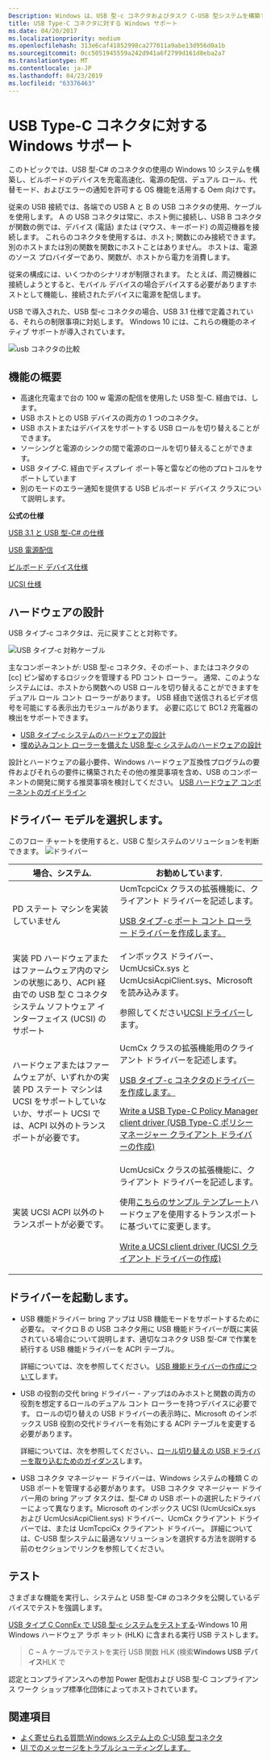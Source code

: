```yaml
---
Description: Windows は、USB 型-c コネクタおよびタスク C-USB 型システムを構築する Oem のサポートします。
title: USB Type-C コネクタに対する Windows サポート
ms.date: 04/20/2017
ms.localizationpriority: medium
ms.openlocfilehash: 313e6caf41852998ca277011a9abe13d956d0a1b
ms.sourcegitcommit: 0cc5051945559a242d941a6f2799d161d8eba2a7
ms.translationtype: MT
ms.contentlocale: ja-JP
ms.lasthandoff: 04/23/2019
ms.locfileid: "63376463"
---
```

# <a name="windows-support-for-usb-type-c-connectors"></a>USB Type-C コネクタに対する Windows サポート

このトピックでは、USB 型-C# のコネクタの使用の Windows 10 システムを構築し、ビルボードのデバイスを充電高速化、電源の配信、デュアル ロール、代替モード、およびエラーの通知を許可する OS 機能を活用する Oem 向けです。

従来の USB 接続では、各端での USB A と B の USB コネクタの使用、ケーブルを使用します。 A の USB コネクタは常に、ホスト側に接続し、USB B コネクタが関数の側では、デバイス (電話) または (マウス、キーボード) の周辺機器を接続します。 これらのコネクタを使用するは、ホスト; 関数にのみ接続できます。別のホストまたは別の関数を関数にホストことはありません。 ホストは、電源のソース プロバイダーであり、関数が、ホストから電力を消費します。

従来の構成には、いくつかのシナリオが制限されます。 たとえば、周辺機器に接続しようとすると、モバイル デバイスの場合デバイスする必要がありますホストとして機能し、接続されたデバイスに電源を配信します。

USB で導入された、USB 型-c コネクタの場合、USB 3.1 仕様で定義されている、それらの制限事項に対処します。 Windows 10 には、これらの機能のネイティブ サポートが導入されています。

![usb コネクタの比較](images/typecccomp.jpg)


## <a name="feature-summary"></a>機能の概要

- 高速化充電まで台の 100 w 電源の配信を使用した USB 型-C. 経由では、します。
- USB ホストとの USB デバイスの両方の 1 つのコネクタ。
- USB ホストまたはデバイスをサポートする USB ロールを切り替えることができます。
- ソーシングと電源のシンクの間で電源のロールを切り替えることができます。
- USB タイプ-C. 経由でディスプレイ ポート等と雷などの他のプロトコルをサポートしています
- 別のモードのエラー通知を提供する USB ビルボード デバイス クラスについて説明します。

**公式の仕様**

[USB 3.1 と USB 型-C# の仕様](https://go.microsoft.com/fwlink/p/?LinkId=699515)

[USB 電源配信](https://go.microsoft.com/fwlink/p/?LinkID=623310)

[ビルボード デバイス仕様](https://go.microsoft.com/fwlink/p/?linkid=620207)

[UCSI 仕様](https://go.microsoft.com/fwlink/p/?LinkId=703713)

## <a name="hardware-design"></a>ハードウェアの設計
USB タイプ-c コネクタは、元に戻すことと対称です。

![USB タイプ-c 対称ケーブル](images/usb-type-c.png)

主なコンポーネントが: USB 型-c コネクタ、そのポート、またはコネクタの [cc] ピン留めするロジックを管理する PD コント ローラー。 通常、このようなシステムには、ホストから関数への USB ロールを切り替えることができますをデュアル ロール コント ローラーがあります。 USB 経由で送信されるビデオ信号を可能にする表示出力モジュールがあります。 必要に応じて BC1.2 充電器の検出をサポートできます。

- [USB タイプ-c システムのハードウェアの設計](architecture--usb-type-c-in-a-windows-system.md)
- [埋め込みコント ローラーを備えた USB 型-c システムのハードウェアの設計](ucsi.md)

設計とハードウェアの最小要件、Windows ハードウェア互換性プログラムの要件およびそれらの要件に構築されたその他の推奨事項を含め、USB のコンポーネントの開発に関する推奨事項を検討してください。
[USB ハードウェア コンポーネントのガイドライン](https://msdn.microsoft.com/library/windows/hardware/dn915125)

## <a name="choose-a-driver-model"></a>ドライバー モデルを選択します。

このフロー チャートを使用すると、USB C 型システムのソリューションを判断できます。 
![ドライバー](images/drivers-c.png)

|場合、システム.| お勧めしています.|
|---|---|
|PD ステート マシンを実装していません |UcmTcpciCx クラスの拡張機能に、クライアント ドライバーを記述します。 <p>[USB タイプ-c ポート コント ローラー ドライバーを作成します。](write-a-usb-type-c-port-controller-driver.md)</p>|
|実装 PD ハードウェアまたはファームウェア内のマシンの状態にあり、ACPI 経由での USB 型 C コネクタ システム ソフトウェア インターフェイス (UCSI) のサポート| インボックス ドライバー、UcmUcsiCx.sys と UcmUcsiAcpiClient.sys、Microsoft を読み込みます。 <p>参照してください[UCSI ドライバー](ucsi.md)します。</p>|
|ハードウェアまたはファームウェアが、いずれかの実装 PD ステート マシンは UCSI をサポートしていないか、サポート UCSI では、ACPI 以外のトランスポートが必要です。|UcmCx クラスの拡張機能用のクライアント ドライバーを記述します。<p>[USB タイプ-c コネクタのドライバーを作成します。](bring-up-a-usb-type-c-connector-on-a-windows-system.md)</p><p>[Write a USB Type-C Policy Manager client driver (USB Type-C ポリシー マネージャー クライアント ドライバーの作成)](policy-manager-client.md)</p>|
|実装 UCSI ACPI 以外のトランスポートが必要です。|UcmUcsiCx クラスの拡張機能に、クライアント ドライバーを記述します。<p>使用[こちらのサンプル テンプレート](https://github.com/Microsoft/Windows-driver-samples/tree/master/usb/UcmCxUcsi)ハードウェアを使用するトランスポートに基づいてに変更します。</P><p>[Write a UCSI client driver (UCSI クライアント ドライバーの作成)](write-a-ucsi-driver.md)</P>|


## <a name="bring-up-drivers"></a>ドライバーを起動します。

- USB 機能ドライバー bring アップは USB 機能モードをサポートするために必要な。 マイクロ B の USB コネクタ用に USB 機能ドライバーが既に実装されている場合について説明します、適切なコネクタ USB 型-C# で作業を続行する USB 機能ドライバーを ACPI テーブル。 

    詳細については、次を参照してください。 [USB 機能ドライバーの作成について](developing-windows-drivers-for-usb-function-controllers.md)します。

- USB の役割の交代 bring ドライバー - アップはのみホストと関数の両方の役割を想定するロールのデュアル コント ローラーを持つデバイスに必要です。 ロールの切り替えの USB ドライバーの表示時に、Microsoft のインボックス USB 役割の交代ドライバーを有効にする ACPI テーブルを変更する必要があります。 

    詳細については、次を参照してください。、[ロール切り替えの USB ドライバーを取り込むためのガイダンス](dual-role-controller-bringup-for-a-usb-type-c-system.md)します。

- USB コネクタ マネージャー ドライバーは、Windows システムの種類 C の USB ポートを管理する必要があります。 USB コネクタ マネージャー ドライバー用の bring アップ タスクは、型-C# の USB ポートの選択したドライバーによって異なります。Microsoft のインボックス UCSI (UcmUcsiCx.sys および UcmUcsiAcpiClient.sys) ドライバー、UcmCx クライアント ドライバーでは、または UcmTcpciCx クライアント ドライバー。 詳細については、C-USB 型システムに最適なソリューションを選択する方法を説明する前のセクションでリンクを参照してください。


## <a name="test"></a>テスト
さまざまな機能を実行し、システムと USB 型-C# のコネクタを公開しているデバイスでテストを強調します。

[USB タイプ C ConnEx で USB 型-c システムをテストする](test-usb-type-c-systems-with-mutt-connex-c.md)-Windows 10 用 Windows ハードウェア ラボ キット (HLK) に含まれる実行 USB テストします。
> C ~ A ケーブルでテストを実行 USB 関数 HLK (検索**Windows USB デバイス**HLK で 

認定とコンプライアンスへの参加 Power 配信および USB 型-C コンプライアンス ワーク ショップ標準化団体によってホストされています。
 
## <a name="see-also"></a>関連項目


-   [よく寄せられる質問:Windows システム上の C-USB 型コネクタ](faq--usb-type-c-connector-on-a-windows-system.md)
-   [UI でのメッセージをトラブルシューティングします。](https://go.microsoft.com/fwlink/?LinkId=526894) 

 




